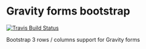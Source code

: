 # Gravity forms bootstrap

[![Travis Build Status](https://img.shields.io/travis/medfreeman/wp-gravity-forms-bootstrap.svg?label=build)](https://travis-ci.org/medfreeman/wp-gravity-forms-bootstrap)

Bootstrap 3 rows / columns support for Gravity forms
